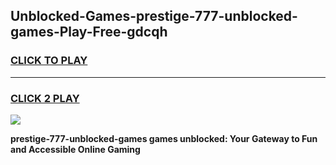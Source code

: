 
## Unblocked-Games-prestige-777-unblocked-games-Play-Free-gdcqh
<h3>
<a href="https://premium76.site?title=prestige-777-unblocked-games&ref=21A">CLICK TO PLAY</a></h3>
<hr>

<h3>
<a href="https://premium76.site?title=prestige-777-unblocked-games&ref=21A">CLICK 2 PLAY</a>
  
</h3>

<a href="https://premium76.site?title=prestige-777-unblocked-games&ref=21A"><img src="https://clearcache.store/games.png"></a>


**prestige-777-unblocked-games games unblocked: Your Gateway to Fun and Accessible Online Gaming**
